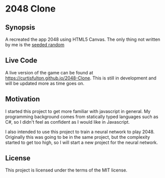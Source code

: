# 2048 Clone

## Synopsis

A recreated the app 2048 using HTML5 Canvas. The only thing not written by me is the [seeded random](https://github.com/davidbau/seedrandom) 

## Live Code

A live version of the game can be found at https://curtisfulton.github.io/2048-Clone. This is still in development and will be updated more as time goes on.

## Motivation

I started this project to get more familiar with javascript in general. My programming background comes from statically typed languages such as C#, so I didn't feel as confident as I would like in Javascript. 

I also intended to use this project to train a neural network to play 2048. Originally this was going to be in the same project, but the complexity started to get too high, so I will start a new project for the neural network.

## License

This project is licensed under the terms of the MIT license.